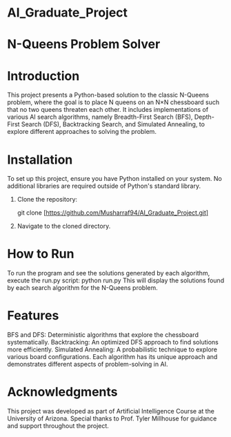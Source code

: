 # AI_Graduate_Project
# N-Queens Problem Solver
# Introduction
This project presents a Python-based solution to the classic N-Queens problem, where the goal is to place N queens on an N×N chessboard such that no two queens threaten each other. It includes implementations of various AI search algorithms, namely Breadth-First Search (BFS), Depth-First Search (DFS), Backtracking Search, and Simulated Annealing, to explore different approaches to solving the problem.

# Installation
To set up this project, ensure you have Python installed on your system. No additional libraries are required outside of Python's standard library.

1. Clone the repository:

   git clone [https://github.com/Musharraf94/AI_Graduate_Project.git]
2. Navigate to the cloned directory.

# How to Run
To run the program and see the solutions generated by each algorithm, execute the run.py script:
python run.py
This will display the solutions found by each search algorithm for the N-Queens problem.

# Features
BFS and DFS: Deterministic algorithms that explore the chessboard systematically.
Backtracking: An optimized DFS approach to find solutions more efficiently.
Simulated Annealing: A probabilistic technique to explore various board configurations.
Each algorithm has its unique approach and demonstrates different aspects of problem-solving in AI.

# Acknowledgments
This project was developed as part of Artificial Intelligence Course at the University of Arizona. Special thanks to Prof. Tyler Millhouse for guidance and support throughout the project.
